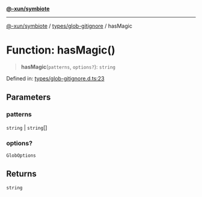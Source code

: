 [**@-xun/symbiote**](../../../README.md)

***

[@-xun/symbiote](../../../README.md) / [types/glob-gitignore](../README.md) / hasMagic

# Function: hasMagic()

> **hasMagic**(`patterns`, `options?`): `string`

Defined in: [types/glob-gitignore.d.ts:23](https://github.com/Xunnamius/symbiote/blob/a1f5561e6e036b3d2f78a95f5bba872cff737ed5/types/glob-gitignore.d.ts#L23)

## Parameters

### patterns

`string` | `string`[]

### options?

`GlobOptions`

## Returns

`string`
